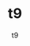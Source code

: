 ---
  audience: "primary"
  author: "t9"
  description: "t9"
  difficulty: "beginner"
  date_posted: "2020-08-17"
  osm_username: "t9"
  filename: "None"
  youTubeVideoID: "http://www.youtube.com/embed/W7qWa52k-nE"
  group: ""
  layout: "project"
  preparation_time: "less_than_one_hour"
  project_time: "one_day"
  thumbnail: "1597681961619-lsib_thumb.PNG"
  title: "t9"
  type: "desktop"
  url: "2020-08-17-876968"

---